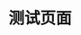<!DOCTYPE html>
<html>
	<head>
		<meta charset="{CHARSET}">
		<title></title>
	</head>
	<body>
		<h1>测试页面</h1>
	</body>
</html>
